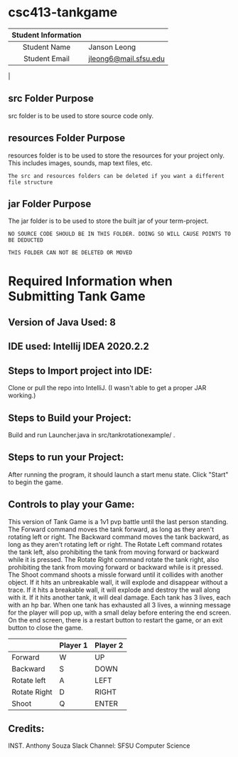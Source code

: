 # csc413-tankgame


| Student Information |                |
|:-------------------:|----------------|
|  Student Name       |   Janson Leong  |
|  Student Email      |   jleong6@mail.sfsu.edu
|

## src Folder Purpose 
src folder is to be used to store source code only.

## resources Folder Purpose 
resources folder is to be used to store the resources for your project only. This includes images, sounds, map text files, etc.

`The src and resources folders can be deleted if you want a different file structure`

## jar Folder Purpose 
The jar folder is to be used to store the built jar of your term-project.

`NO SOURCE CODE SHOULD BE IN THIS FOLDER. DOING SO WILL CAUSE POINTS TO BE DEDUCTED`

`THIS FOLDER CAN NOT BE DELETED OR MOVED`

# Required Information when Submitting Tank Game

## Version of Java Used: 8

## IDE used: Intellij IDEA 2020.2.2

## Steps to Import project into IDE:
Clone or pull the repo into IntelliJ. 
(I wasn't able to get a proper JAR working.)

## Steps to Build your Project:
Build and run Launcher.java in src/tankrotationexample/ .

## Steps to run your Project:
After running the program, it should launch a start menu state. Click "Start" to begin the game.

## Controls to play your Game:
This version of Tank Game is a 1v1 pvp battle until the last person standing.
The Forward command moves the tank forward, as long as they aren't rotating left or right.
The Backward command moves the tank backward, as long as they aren't rotating left or right.
The Rotate Left command rotates the tank left, also prohibiting the tank from moving forward or backward while it is pressed.
The Rotate Right command rotate the tank right, also prohibiting the tank from moving forward or backward while is it pressed.
The Shoot command shoots a missle forward until it collides with another object. If it hits an unbreakable wall, it will explode and disappear
 without a trace. If it hits a breakable wall, it will explode and destroy the wall along with it. If it hits another tank, it will deal damage.
Each tank has 3 lives, each with an hp bar. When one tank has exhausted all 3 lives, a winning message for the player will pop up, with a small delay
 before entering the end screen.
On the end screen, there is a restart button to restart the game, or an exit button to close the game.

|               | Player 1 | Player 2 |
|---------------|----------|----------|
|  Forward      |    W     |    UP    |
|  Backward     |    S     |   DOWN   |
|  Rotate left  |    A     |   LEFT   |
|  Rotate Right |    D     |   RIGHT  |
|  Shoot        |    Q     |  ENTER   |

<!-- you may add more controls if you need to. -->

## Credits:
INST. Anthony Souza
Slack Channel: SFSU Computer Science
